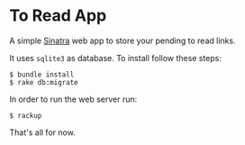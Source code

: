 To Read App
===========

A simple [Sinatra](http://www.sinatrarb.com) web app to store your
pending to read links.

It uses `sqlite3` as database. To install follow these steps:

    $ bundle install
    $ rake db:migrate

In order to run the web server run:

    $ rackup

That's all for now.
